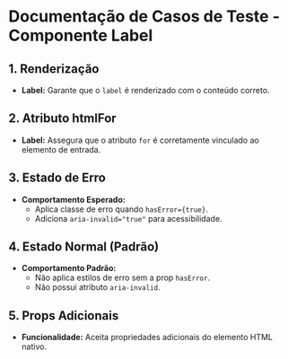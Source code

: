 # Documentação de Casos de Teste - Componente Label

## 1. Renderização

- **Label:** Garante que o `label` é renderizado com o conteúdo correto.

## 2. Atributo htmlFor

- **Label:** Assegura que o atributo `for` é corretamente vinculado ao elemento de entrada.

## 3. Estado de Erro

- **Comportamento Esperado:**
  - Aplica classe de erro quando `hasError={true}`.
  - Adiciona `aria-invalid="true"` para acessibilidade.

## 4. Estado Normal (Padrão)

- **Comportamento Padrão:**
  - Não aplica estilos de erro sem a prop `hasError`.
  - Não possui atributo `aria-invalid`.

## 5. Props Adicionais

- **Funcionalidade:** Aceita propriedades adicionais do elemento HTML nativo.
